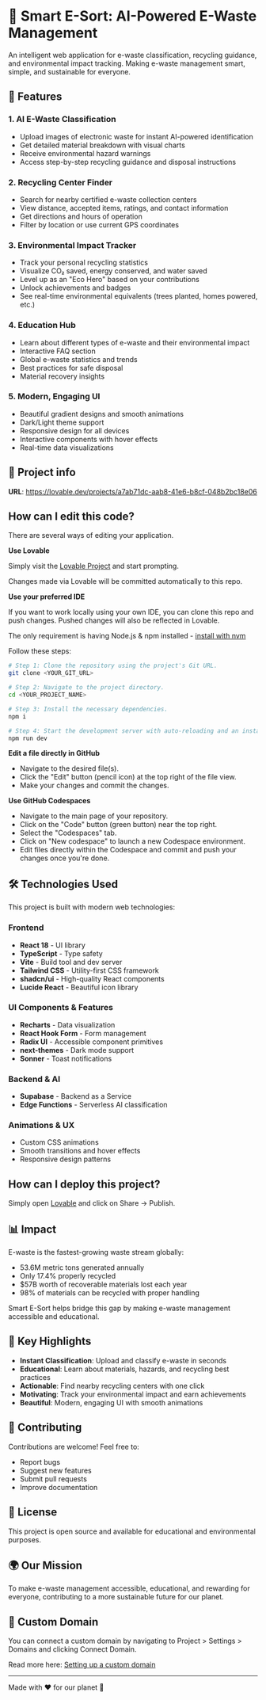 # 🌱 Smart E-Sort: AI-Powered E-Waste Management

An intelligent web application for e-waste classification, recycling guidance, and environmental impact tracking. Making e-waste management smart, simple, and sustainable for everyone.

## 🚀 Features

### 1. **AI E-Waste Classification**
- Upload images of electronic waste for instant AI-powered identification
- Get detailed material breakdown with visual charts
- Receive environmental hazard warnings
- Access step-by-step recycling guidance and disposal instructions

### 2. **Recycling Center Finder**
- Search for nearby certified e-waste collection centers
- View distance, accepted items, ratings, and contact information
- Get directions and hours of operation
- Filter by location or use current GPS coordinates

### 3. **Environmental Impact Tracker**
- Track your personal recycling statistics
- Visualize CO₂ saved, energy conserved, and water saved
- Level up as an "Eco Hero" based on your contributions
- Unlock achievements and badges
- See real-time environmental equivalents (trees planted, homes powered, etc.)

### 4. **Education Hub**
- Learn about different types of e-waste and their environmental impact
- Interactive FAQ section
- Global e-waste statistics and trends
- Best practices for safe disposal
- Material recovery insights

### 5. **Modern, Engaging UI**
- Beautiful gradient designs and smooth animations
- Dark/Light theme support
- Responsive design for all devices
- Interactive components with hover effects
- Real-time data visualizations

## 🎯 Project info

**URL**: https://lovable.dev/projects/a7ab71dc-aab8-41e6-b8cf-048b2bc18e06

## How can I edit this code?

There are several ways of editing your application.

**Use Lovable**

Simply visit the [Lovable Project](https://lovable.dev/projects/a7ab71dc-aab8-41e6-b8cf-048b2bc18e06) and start prompting.

Changes made via Lovable will be committed automatically to this repo.

**Use your preferred IDE**

If you want to work locally using your own IDE, you can clone this repo and push changes. Pushed changes will also be reflected in Lovable.

The only requirement is having Node.js & npm installed - [install with nvm](https://github.com/nvm-sh/nvm#installing-and-updating)

Follow these steps:

```sh
# Step 1: Clone the repository using the project's Git URL.
git clone <YOUR_GIT_URL>

# Step 2: Navigate to the project directory.
cd <YOUR_PROJECT_NAME>

# Step 3: Install the necessary dependencies.
npm i

# Step 4: Start the development server with auto-reloading and an instant preview.
npm run dev
```

**Edit a file directly in GitHub**

- Navigate to the desired file(s).
- Click the "Edit" button (pencil icon) at the top right of the file view.
- Make your changes and commit the changes.

**Use GitHub Codespaces**

- Navigate to the main page of your repository.
- Click on the "Code" button (green button) near the top right.
- Select the "Codespaces" tab.
- Click on "New codespace" to launch a new Codespace environment.
- Edit files directly within the Codespace and commit and push your changes once you're done.

## 🛠️ Technologies Used

This project is built with modern web technologies:

### Frontend
- **React 18** - UI library
- **TypeScript** - Type safety
- **Vite** - Build tool and dev server
- **Tailwind CSS** - Utility-first CSS framework
- **shadcn/ui** - High-quality React components
- **Lucide React** - Beautiful icon library

### UI Components & Features
- **Recharts** - Data visualization
- **React Hook Form** - Form management
- **Radix UI** - Accessible component primitives
- **next-themes** - Dark mode support
- **Sonner** - Toast notifications

### Backend & AI
- **Supabase** - Backend as a Service
- **Edge Functions** - Serverless AI classification

### Animations & UX
- Custom CSS animations
- Smooth transitions and hover effects
- Responsive design patterns

## How can I deploy this project?

Simply open [Lovable](https://lovable.dev/projects/a7ab71dc-aab8-41e6-b8cf-048b2bc18e06) and click on Share -> Publish.

## 📊 Impact

E-waste is the fastest-growing waste stream globally:
- 53.6M metric tons generated annually
- Only 17.4% properly recycled
- $57B worth of recoverable materials lost each year
- 98% of materials can be recycled with proper handling

Smart E-Sort helps bridge this gap by making e-waste management accessible and educational.

## 🌟 Key Highlights

- **Instant Classification**: Upload and classify e-waste in seconds
- **Educational**: Learn about materials, hazards, and recycling best practices
- **Actionable**: Find nearby recycling centers with one click
- **Motivating**: Track your environmental impact and earn achievements
- **Beautiful**: Modern, engaging UI with smooth animations

## 🤝 Contributing

Contributions are welcome! Feel free to:
- Report bugs
- Suggest new features
- Submit pull requests
- Improve documentation

## 📄 License

This project is open source and available for educational and environmental purposes.

## 🌍 Our Mission

To make e-waste management accessible, educational, and rewarding for everyone, contributing to a more sustainable future for our planet.

## 🔗 Custom Domain

You can connect a custom domain by navigating to Project > Settings > Domains and clicking Connect Domain.

Read more here: [Setting up a custom domain](https://docs.lovable.dev/features/custom-domain#custom-domain)

---

Made with ❤️ for our planet 🌱
